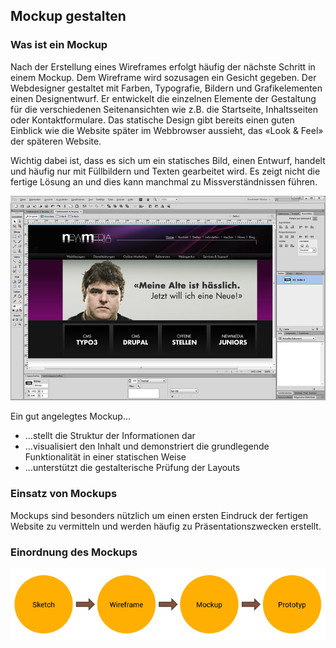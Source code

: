 ## Mockup gestalten

### Was ist ein Mockup
Nach der Erstellung eines Wireframes erfolgt häufig der nächste Schritt in einem Mockup. Dem Wireframe wird sozusagen ein Gesicht gegeben. Der Webdesigner gestaltet mit Farben, Typografie, Bildern und Grafikelementen einen Designentwurf. Er entwickelt die einzelnen Elemente der Gestaltung für die verschiedenen Seitenansichten wie z.B. die Startseite, Inhaltsseiten oder Kontaktformulare. Das statische Design gibt bereits einen guten Einblick wie die Website später im Webbrowser aussieht, das «Look & Feel» der späteren Website.

Wichtig dabei ist, dass es sich um ein statisches Bild, einen Entwurf, handelt und häufig nur mit Füllbildern und Texten gearbeitet wird. Es zeigt nicht die fertige Lösung an und dies kann manchmal zu Missverständnissen führen.

![Wireframe](res/mockup.jpg)

Ein gut angelegtes Mockup...
* ...stellt die Struktur der Informationen dar
* ...visualisiert den Inhalt und demonstriert die grundlegende Funktionalität in einer statischen Weise
* ...unterstützt die gestalterische Prüfung der Layouts

### Einsatz von Mockups
Mockups sind besonders nützlich um einen ersten Eindruck der fertigen Website zu vermitteln und werden häufig zu Präsentationszwecken erstellt.

### Einordnung des Mockups
![Wireframe](res/unterschied-wireframe-mockup.png)
